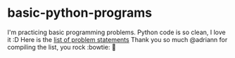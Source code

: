 # basic-python-programs
I'm practicing basic programming problems. Python code is so clean, I love it :D
Here is the [list of problem statements](https://adriann.github.io/programming_problems.html)
Thank you so much @adriann for compiling the list, you rock :bowtie: :metal:
